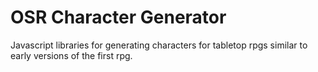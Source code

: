 # OSR Character Generator
Javascript libraries for generating characters for tabletop rpgs similar to early versions of the first rpg.


